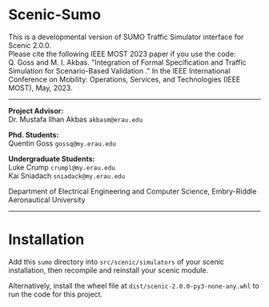 # Scenic-Sumo
This is a developmental version of SUMO Traffic Simulator interface for Scenic 2.0.0.<br>
Please cite the following IEEE MOST 2023 paper if you use the code:<br>
Q. Goss and M. I. Akbas. "Integration of Formal Specification and Traffic Simulation for Scenario-Based Validation ." In the IEEE International Conference on Mobility: Operations, Services, and Technologies (IEEE MOST), May, 2023.

---

**Project Advisor:**<br>
Dr. Mustafa Ilhan Akbas `akbasm@erau.edu`<br>

**Phd. Students:**<br>
Quentin Goss `gossq@my.erau.edu`<br>

**Undergraduate Students:**<br>
Luke Crump `crumpl@my.erau.edu`<br>
Kai Sniadach `sniadack@my.erau.edu`<br>

Department of Electrical Engineering and Computer Science, Embry-Riddle Aeronautical University <br>

---

# Installation

Add this `sumo` directory into `src/scenic/simulators` of your scenic installation, then recompile and reinstall your scenic module.

Alternatively, install the wheel file at `dist/scenic-2.0.0-py3-none-any.whl` to run the code for this project.

